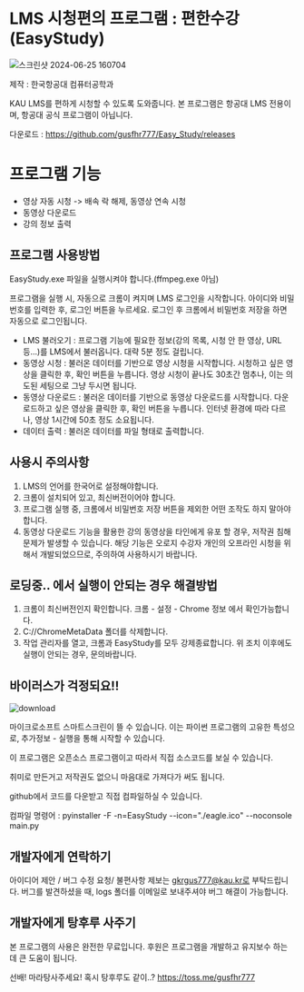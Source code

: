 

# LMS 시청편의 프로그램 : 편한수강(EasyStudy)
![스크린샷 2024-06-25 160704](https://github.com/gusfhr777/Easy_Study/assets/53698707/063e1263-376a-4b3c-9bb5-1fc102b02414)

제작 : 한국항공대 컴퓨터공학과

KAU LMS를 편하게 시청할 수 있도록 도와줍니다. 본 프로그램은 항공대 LMS 전용이며, 항공대 공식 프로그램이 아닙니다.

다운로드 : https://github.com/gusfhr777/Easy_Study/releases

# 프로그램 기능
- 영상 자동 시청 -> 배속 락 해제, 동영상 연속 시청
- 동영상 다운로드
- 강의 정보 출력

## 프로그램 사용방법
EasyStudy.exe 파일을 실행시켜야 합니다.(ffmpeg.exe 아님)

프로그램을 실행 시, 자동으로 크롬이 켜지며 LMS 로그인을 시작합니다. 아이디와 비밀번호를 입력한 후, 로그인 버튼을 누르세요. 로그인 후 크롬에서 비밀번호 저장을 하면 자동으로 로그인됩니다.
- LMS 불러오기 : 프로그램 기능에 필요한 정보(강의 목록, 시청 안 한 영상, URL 등...)를 LMS에서 불러옵니다. 대략 5분 정도 걸립니다.
- 동영상 시청 : 불러온 데이터를 기반으로 영상 시청을 시작합니다. 시청하고 싶은 영상을 클릭한 후, 확인 버튼을 누릅니다. 영상 시청이 끝나도 30초간 멈추나, 이는 의도된 세팅으로 그냥 두시면 됩니다. 
- 동영상 다운로드 : 불러온 데이터를 기반으로 동영상 다운로드를 시작합니다. 다운로드하고 싶은 영상을 클릭한 후, 확인 버튼을 누릅니다. 인터넷 환경에 따라 다르나, 영상 1시간에 50초 정도 소요됩니다.
- 데이터 출력 : 불러온 데이터를 파일 형태로 출력합니다.


## 사용시 주의사항

1. LMS의 언어를 한국어로 설정해야합니다.
2. 크롬이 설치되어 있고, 최신버전이어야 합니다.
3. 프로그램 실행 중, 크롬에서 비밀번호 저장 버튼을 제외한 어떤 조작도 하지 말아야 합니다.
4. 동영상 다운로드 기능을 활용한 강의 동영상을 타인에게 유포 할 경우, 저작권 침해 문제가 발생할 수 있습니다. 해당 기능은 오로지 수강자 개인의 오프라인 시청을 위해서 개발되었으므로, 주의하여 사용하시기 바랍니다.



## 로딩중.. 에서 실행이 안되는 경우 해결방법
1. 크롬이 최신버전인지 확인합니다. 크롬 - 설정 - Chrome 정보 에서 확인가능합니다.
2. C://ChromeMetaData 폴더를 삭제합니다.
3. 작업 관리자를 열고, 크롬과 EasyStudy를 모두 강제종료합니다. 
위 조치 이후에도 실행이 안되는 경우, 문의바랍니다.

## 바이러스가 걱정되요!!
![download](https://github.com/gusfhr777/Easy_Study/assets/53698707/89b69615-9c84-4a8f-ab80-9a305e961622)

마이크로소프트 스마트스크린이 뜰 수 있습니다. 이는 파이썬 프로그램의 고유한 특성으로, 추가정보 - 실행을 통해 시작할 수 있습니다.

이 프로그램은 오픈소스 프로그램이고 따라서 직접 소스코드를 보실 수 있습니다.

취미로 만든거고 저작권도 없으니 마음대로 가져다가 써도 됩니다.

github에서 코드를 다운받고 직접 컴파일하실 수 있습니다.

컴파일 명령어 : pyinstaller -F -n=EasyStudy --icon="./eagle.ico" --noconsole main.py


## 개발자에게 연락하기
아이디어 제안 / 버그 수정 요청/ 불편사항 제보는 gkrgus777@kau.kr로 부탁드립니다. 
버그를 발견하셨을 때, logs 폴더를 이메일로 보내주셔야 버그 해결이 가능합니다.

## 개발자에게 탕후루 사주기
본 프로그램의 사용은 완전한 무료입니다.
후원은 프로그램을 개발하고 유지보수 하는 데 큰 도움이 됩니다.

선배! 마라탕사주세요! 혹시 탕후루도 같이..?
 https://toss.me/gusfhr777
